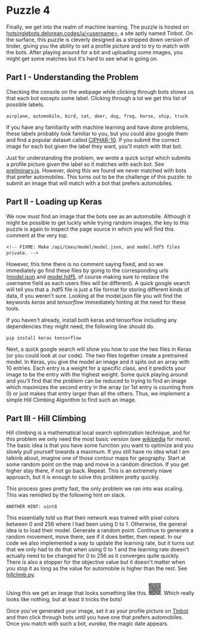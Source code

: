 Puzzle 4
========

Finally, we get into the realm of machine learning. The puzzle is hosted on [hotsinglebots.delorean.codes/u/\<username>](https://hotsinglebots.delorean.codes/u/<username>), a site aptly named Tinbot. On the surface, this puzzle is cleverly designed as a stripped down version of tinder, giving you the ability to set a profile picture and to try to match with the bots. After playing around for a bit and uploading some images, you might get some matches but it's hard to see what is going on.

Part I - Understanding the Problem
----------------------------------

Checking the console on the webpage while clicking through bots shows us that each bot excepts some label. Clicking through a lot we get this list of possible labels.

```
airplane, automobile, bird, cat, deer, dog, frog, horse, ship, truck
```

If you have any familiarity with machine learning and have done problems, these labels probably look familiar to you, but you could also google them and find a popular dataset called [CIPHAR-10](https://www.cs.toronto.edu/~kriz/cifar.html). If you submit the correct image for each bot given the label they want, you'll match with that bot.

Just for understanding the problem, we wrote a quick script which submits a profile picture given the label so it matches with each bot. See [preliminary.js](preliminary.js). However, doing this we found we never matched with bots that prefer automobiles. This turns out to be the challenge of this puzzle: to submit an image that will match with a bot that prefers automobiles. 

Part II - Loading up Keras
--------------------------

We now must find an image that the bots see as an automobile. Although it might be possible to get luckly while trying random images, the key to this puzzle is again to inspect the page source in which you will find this comment at the very top.

```
<!-- FIXME: Make /api/Cmxu/model/model.json, and model.hdf5 files private. -->
```

However, this time there is no comment saying fixed, and so we immediately go find these files by going to the corresponding urls ([model.json](https://hotsinglebots.delorean.codes/api/<username>/model/model.json) and [model.hdf5](https://hotsinglebots.delorean.codes/api/<username>/model/model.hdf5), of course making sure to replace the username field as each users files will be different). A quick google search will tell you that a .hdf5 file is just a file format for storing different kinds of data, if you weren't sure. Looking at the model.json file you will find the keywords *keras* and *tensorflow* immediately hinting at the need for these tools.

If you haven't already, install both keras and tensorflow including any dependencies they might need, the following line should do.

```
pip install keras tensorflow
```

Next, a quick google search will show you how to use the two files in Keras (or you could look at our code). The two files together create a pretrained model. In Keras, you give the model an image and it spits out an array with 10 entries. Each entry is a weight for a specific class, and it predicts your image to be the entry with the highest weight. Some quick playing around and you'll find that the problem can be reduced to trying to find an image which maximizes the second entry in the array (or 1st entry is counting from 0) or just makes that entry larger than all the others. Thus, we implement a simple Hill Climbing Algorithm to find such an image.

Part III - Hill Climbing
------------------------

Hill climbing is a mathematical local search optimization technique, and for this problem we only need the most basic version (see [wikipedia](https://en.wikipedia.org/wiki/Hill_climbing) for more). The basic idea is that you have some function you want to optimize and you slowly pull yourself towards a maximum. If you still have no idea what I am talkinb about, imagine one of those contour maps for geography. Start at some random point on the map and move in a random direction. If you get higher stay there, if not go back. Repeat. This is an extremely niave approach, but it is enough to solve this problem pretty quickly.

This process goes pretty fast, the only problem we ran into was scaling. This was remidied by the following hint on slack.

```
ANOTHER HINT: uint8
```

This essentially told us that their network was trained with pixel colors between 0 and 256 where I had been using 0 to 1. Otherwise, the general idea is to load their model. Generate a random point. Continue to generate a random movement, move there, see if it does better, then repeat. In our code we also implemented a way to update the learning rate, but it turns out that we only had to do that when using 0 to 1 and the learning rate doesn't actually need to be changed for 0 to 256 as it converges quite quickly. There is also a stopper for the objective value but it doesn't matter when you stop it as long as the value for automobile is higher than the rest. See [hillclimb.py](hillclimb.py).

Using this we get an image that looks something like this. ![alt text](pfp.jpg "Hot Automobile"). Which really looks like nothing, but at least it tricks the bots!

Once you've generated your image, set it as your profile picture on [Tinbot](https://hotsinglebots.delorean.codes/u/<username>/profile) and then click through bots until you have one that prefers automobiles. Once you match with such a bot, *euraka*, the magic date appears.

